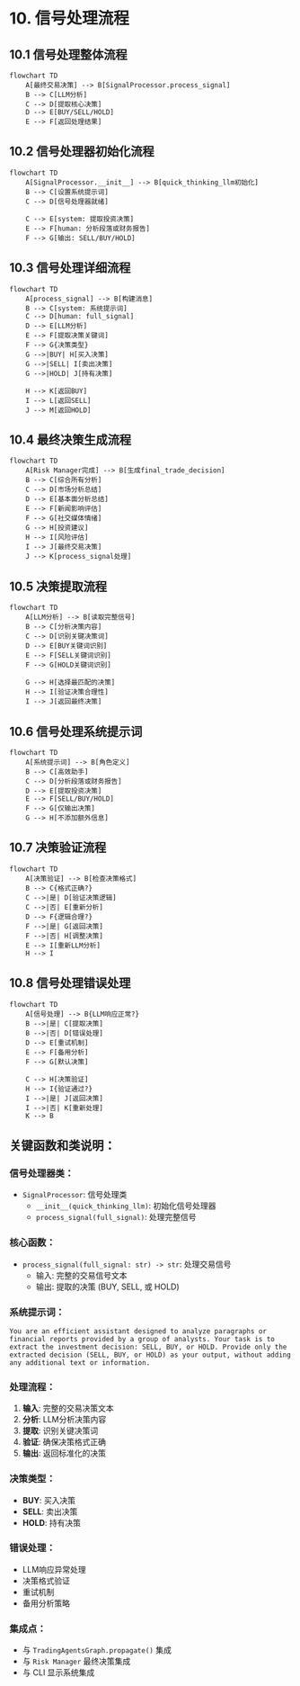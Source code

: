 # 10. 信号处理流程

## 10.1 信号处理整体流程

```mermaid
flowchart TD
    A[最终交易决策] --> B[SignalProcessor.process_signal]
    B --> C[LLM分析]
    C --> D[提取核心决策]
    D --> E[BUY/SELL/HOLD]
    E --> F[返回处理结果]
```

## 10.2 信号处理器初始化流程

```mermaid
flowchart TD
    A[SignalProcessor.__init__] --> B[quick_thinking_llm初始化]
    B --> C[设置系统提示词]
    C --> D[信号处理器就绪]
    
    C --> E[system: 提取投资决策]
    E --> F[human: 分析段落或财务报告]
    F --> G[输出: SELL/BUY/HOLD]
```

## 10.3 信号处理详细流程

```mermaid
flowchart TD
    A[process_signal] --> B[构建消息]
    B --> C[system: 系统提示词]
    C --> D[human: full_signal]
    D --> E[LLM分析]
    E --> F[提取决策关键词]
    F --> G{决策类型}
    G -->|BUY| H[买入决策]
    G -->|SELL| I[卖出决策]
    G -->|HOLD| J[持有决策]
    
    H --> K[返回BUY]
    I --> L[返回SELL]
    J --> M[返回HOLD]
```

## 10.4 最终决策生成流程

```mermaid
flowchart TD
    A[Risk Manager完成] --> B[生成final_trade_decision]
    B --> C[综合所有分析]
    C --> D[市场分析总结]
    D --> E[基本面分析总结]
    E --> F[新闻影响评估]
    F --> G[社交媒体情绪]
    G --> H[投资建议]
    H --> I[风险评估]
    I --> J[最终交易决策]
    J --> K[process_signal处理]
```

## 10.5 决策提取流程

```mermaid
flowchart TD
    A[LLM分析] --> B[读取完整信号]
    B --> C[分析决策内容]
    C --> D[识别关键决策词]
    D --> E[BUY关键词识别]
    E --> F[SELL关键词识别]
    F --> G[HOLD关键词识别]
    
    G --> H[选择最匹配的决策]
    H --> I[验证决策合理性]
    I --> J[返回最终决策]
```

## 10.6 信号处理系统提示词

```mermaid
flowchart TD
    A[系统提示词] --> B[角色定义]
    B --> C[高效助手]
    C --> D[分析段落或财务报告]
    D --> E[提取投资决策]
    E --> F[SELL/BUY/HOLD]
    F --> G[仅输出决策]
    G --> H[不添加额外信息]
```

## 10.7 决策验证流程

```mermaid
flowchart TD
    A[决策验证] --> B[检查决策格式]
    B --> C{格式正确?}
    C -->|是| D[验证决策逻辑]
    C -->|否| E[重新分析]
    D --> F{逻辑合理?}
    F -->|是| G[返回决策]
    F -->|否| H[调整决策]
    E --> I[重新LLM分析]
    H --> I
```

## 10.8 信号处理错误处理

```mermaid
flowchart TD
    A[信号处理] --> B{LLM响应正常?}
    B -->|是| C[提取决策]
    B -->|否| D[错误处理]
    D --> E[重试机制]
    E --> F[备用分析]
    F --> G[默认决策]
    
    C --> H[决策验证]
    H --> I{验证通过?}
    I -->|是| J[返回决策]
    I -->|否| K[重新处理]
    K --> B
```

## 关键函数和类说明：

### 信号处理器类：
- `SignalProcessor`: 信号处理类
  - `__init__(quick_thinking_llm)`: 初始化信号处理器
  - `process_signal(full_signal)`: 处理完整信号

### 核心函数：
- `process_signal(full_signal: str) -> str`: 处理交易信号
  - 输入: 完整的交易信号文本
  - 输出: 提取的决策 (BUY, SELL, 或 HOLD)

### 系统提示词：
```
You are an efficient assistant designed to analyze paragraphs or financial reports provided by a group of analysts. Your task is to extract the investment decision: SELL, BUY, or HOLD. Provide only the extracted decision (SELL, BUY, or HOLD) as your output, without adding any additional text or information.
```

### 处理流程：
1. **输入**: 完整的交易决策文本
2. **分析**: LLM分析决策内容
3. **提取**: 识别关键决策词
4. **验证**: 确保决策格式正确
5. **输出**: 返回标准化的决策

### 决策类型：
- **BUY**: 买入决策
- **SELL**: 卖出决策
- **HOLD**: 持有决策

### 错误处理：
- LLM响应异常处理
- 决策格式验证
- 重试机制
- 备用分析策略

### 集成点：
- 与 `TradingAgentsGraph.propagate()` 集成
- 与 `Risk Manager` 最终决策集成
- 与 CLI 显示系统集成 